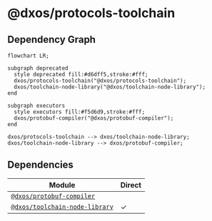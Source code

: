 # @dxos/protocols-toolchain


## Dependency Graph
```mermaid
flowchart LR;

subgraph deprecated
  style deprecated fill:#d6dff5,stroke:#fff;
  dxos/protocols-toolchain("@dxos/protocols-toolchain");
  dxos/toolchain-node-library("@dxos/toolchain-node-library");
end

subgraph executors
  style executors fill:#f5d6d9,stroke:#fff;
  dxos/protobuf-compiler("@dxos/protobuf-compiler");
end

dxos/protocols-toolchain --> dxos/toolchain-node-library;
dxos/toolchain-node-library --> dxos/protobuf-compiler;
```
## Dependencies
| Module | Direct |
|---|---|
| [`@dxos/protobuf-compiler`](../../../executors/protobuf-compiler/docs/README.md) |  |
| [`@dxos/toolchain-node-library`](../../toolchain-node-library/docs/README.md) | &check; |
